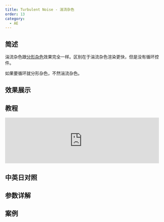 ```yaml
---
title: Turbulent Noise - 湍流杂色
order: 13
category:
  - AE
---
```


## 简述

湍流杂色跟[分形杂色](https://www.yuelili.com/docs/ae-effect/fractal-noise/)效果完全一样。区别在于湍流杂色渲染更快，但是没有循环控件。

如果要循环就分形杂色，不然湍流杂色。

## 效果展示

## 教程

<iframe src="https://player.bilibili.com/player.html?bvid=BV1e34y1X7Vj&page=10&high_quality=1" width="100%" allowfullscreen="allowfullscreen" frameborder="0"></iframe>

## 中英日对照

## 参数详解

## 案例

